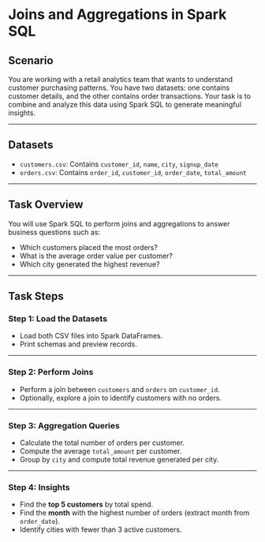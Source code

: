 # Joins and Aggregations in Spark SQL

## Scenario

You are working with a retail analytics team that wants to understand customer purchasing patterns. You have two datasets: one contains customer details, and the other contains order transactions. Your task is to combine and analyze this data using Spark SQL to generate meaningful insights.

---

## Datasets

- `customers.csv`: Contains `customer_id`, `name`, `city`, `signup_date`
- `orders.csv`: Contains `order_id`, `customer_id`, `order_date`, `total_amount`

---

## Task Overview

You will use Spark SQL to perform joins and aggregations to answer business questions such as:
- Which customers placed the most orders?
- What is the average order value per customer?
- Which city generated the highest revenue?

---

## Task Steps

### Step 1: Load the Datasets

- Load both CSV files into Spark DataFrames.
- Print schemas and preview records.

---

### Step 2: Perform Joins

- Perform a join between `customers` and `orders` on `customer_id`.
- Optionally, explore a join to identify customers with no orders.

---

### Step 3: Aggregation Queries

- Calculate the total number of orders per customer.
- Compute the average `total_amount` per customer.
- Group by `city` and compute total revenue generated per city.

---

### Step 4: Insights

- Find the **top 5 customers** by total spend.
- Find the **month** with the highest number of orders (extract month from `order_date`).
- Identify cities with fewer than 3 active customers.


